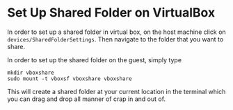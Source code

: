 # Set Up Shared Folder on VirtualBox

In order to set up a shared folder in virtual box, on the host machine
click on `devices/SharedFolderSettings`.  Then navigate to the folder
that you want to share.

In order to set up the shared folder on the guest, simply type

```
mkdir vboxshare
sudo mount -t vboxsf vboxshare vboxshare
```

This will create a shared folder at your current location in the terminal
which you can drag and drop all manner of crap in and out of.

